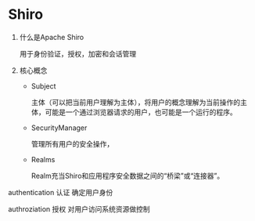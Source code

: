 # Shiro

1. 什么是Apache Shiro

   用于身份验证，授权，加密和会话管理

2. 核心概念

   - Subject

     主体（可以把当前用户理解为主体），将用户的概念理解为当前操作的主体，可能是一个通过浏览器请求的用户，也可能是一个运行的程序。

   - SecurityManager

     管理所有用户的安全操作，

   - Realms

     Realm充当Shiro和应用程序安全数据之间的“桥梁”或“连接器”。

authentication 认证 确定用户身份

authroziation 授权 对用户访问系统资源做控制